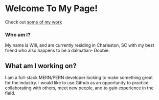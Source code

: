 # Welcome To My Page!
Check out [some of my work](https://simplicitly.net)
### Who am I?

My name is Will, and am currently residing in Charleston, SC with my best friend who also happens to be a dalmatian- Doobie.

## What am I working on?

I am a full-stack MERN/PERN developer looking to make something great for the industry. I would like to use Github as an opportunity to practice collaborating with others, meet new people, and to gain experience in the field.

<!--
**WillKoste/WillKoste** is a ✨ _special_ ✨ repository because its `README.md` (this file) appears on your GitHub profile.

Here are some ideas to get you started:

- 🔭 I’m currently working on ...
- 🌱 I’m currently learning ...
- 👯 I’m looking to collaborate on ...
- 🤔 I’m looking for help with ...
- 💬 Ask me about ...
- 📫 How to reach me: ...
- 😄 Pronouns: ...
- ⚡ Fun fact: ...
-->
